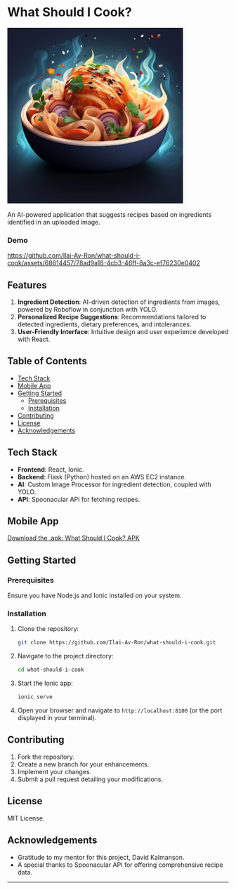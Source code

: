
# What Should I Cook?

![Project Logo](log.png) 

An AI-powered application that suggests recipes based on ingredients identified in an uploaded image.

### Demo

https://github.com/Ilai-Av-Ron/what-should-i-cook/assets/68614457/78ad9a18-4cb3-46ff-8a3c-ef76230e0402

## Features

1. **Ingredient Detection**: AI-driven detection of ingredients from images, powered by Roboflow in conjunction with YOLO.
2. **Personalized Recipe Suggestions**: Recommendations tailored to detected ingredients, dietary preferences, and intolerances.
3. **User-Friendly Interface**: Intuitive design and user experience developed with React.

## Table of Contents

- [Tech Stack](#tech-stack)
- [Mobile App](#mobile-app)
- [Getting Started](#getting-started)
  - [Prerequisites](#prerequisites)
  - [Installation](#installation)
- [Contributing](#contributing)
- [License](#license)
- [Acknowledgements](#acknowledgements)

## Tech Stack

- **Frontend**: React, Ionic.
- **Backend**: Flask (Python) hosted on an AWS EC2 instance.
- **AI**: Custom Image Processor for ingredient detection, coupled with YOLO.
- **API**: Spoonacular API for fetching recipes.

## Mobile App

[Download the .apk: What Should I Cook? APK](WhatShouldICook.apk)

## Getting Started

### Prerequisites

Ensure you have Node.js and Ionic installed on your system.

### Installation

1. Clone the repository:
   ```bash
   git clone https://github.com/Ilai-Av-Ron/what-should-i-cook.git
   ```

2. Navigate to the project directory:
   ```bash
   cd what-should-i-cook
   ```

3. Start the Ionic app:
   ```bash
   ionic serve
   ```

4. Open your browser and navigate to `http://localhost:8100` (or the port displayed in your terminal).

## Contributing

1. Fork the repository.
2. Create a new branch for your enhancements.
3. Implement your changes.
4. Submit a pull request detailing your modifications.

## License

MIT License.

## Acknowledgements

- Gratitude to my mentor for this project, David Kalmanson.
- A special thanks to Spoonacular API for offering comprehensive recipe data.

---
